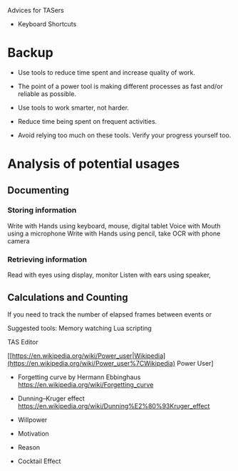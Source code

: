 Advices for TASers

- Keyboard Shortcuts

# Backup

- Use tools to reduce time spent and increase quality of work.

- The point of a power tool is making different processes as fast and/or reliable as possible.

- Use tools to work smarter, not harder.
- Reduce time being spent on frequent activities.

- Avoid relying too much on these tools. Verify your progress yourself too.

# Analysis of potential usages

## Documenting

### Storing information
Write with Hands using keyboard, mouse, digital tablet
Voice with Mouth using a microphone
Write with Hands using pencil, take OCR with phone camera

### Retrieving information
Read with eyes using display, monitor
Listen with ears using speaker, 

## Calculations and Counting

If you need to track the number of elapsed frames between events or 

Suggested tools:
Memory watching 
Lua scripting 


TAS Editor


[[https://en.wikipedia.org/wiki/Power_user|Wikipedia](https://en.wikipedia.org/wiki/Power_user%7CWikipedia) Power User]

- Forgetting curve by Hermann Ebbinghaus
https://en.wikipedia.org/wiki/Forgetting_curve

- Dunning–Kruger effect
https://en.wikipedia.org/wiki/Dunning%E2%80%93Kruger_effect


- Willpower

- Motivation

- Reason

- Cocktail Effect